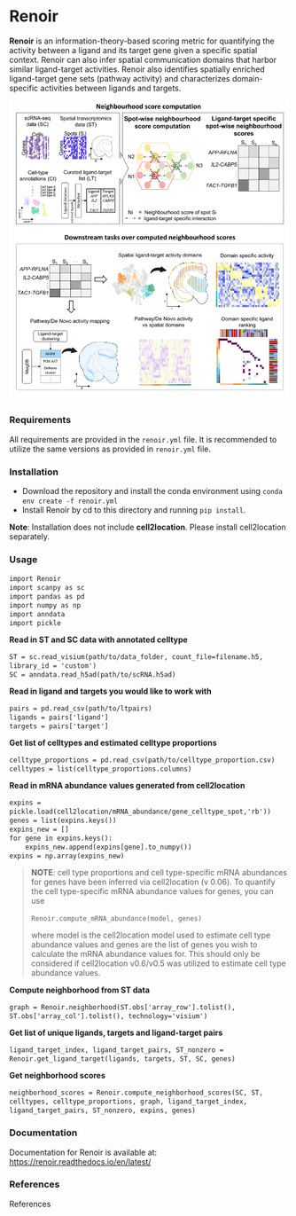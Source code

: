 # Renoir

**Renoir** is an information-theory-based scoring metric for quantifying the activity between a ligand and its target gene given a specific spatial context. Renoir can also infer spatial communication domains that harbor similar ligand-target activities. Renoir also identifies spatially enriched ligand-target gene sets (pathway activity) and characterizes domain-specific activities between ligands and targets.

<p align="center">
<img src="https://github.com/Zafar-Lab/Renoir/blob/main/docs/source/images/Overview.png" alt="Overview of RENOIR" width="600"/>
</p>

### Requirements
All requirements are provided in the ```renoir.yml``` file. It is recommended to utilize the same versions as provided in ```renoir.yml``` file.

### Installation

- Download the repository and install the conda environment using `conda env create -f renoir.yml`
- Install Renoir by cd to this directory and running `pip install`.

**Note**: Installation does not include **cell2location**. Please install cell2location separately.

### Usage

```
import Renoir
import scanpy as sc
import pandas as pd
import numpy as np
import anndata
import pickle
```

**Read in ST and SC data with annotated celltype**

```
ST = sc.read_visium(path/to/data_folder, count_file=filename.h5, library_id = 'custom')
SC = anndata.read_h5ad(path/to/scRNA.h5ad)
```

**Read in ligand and targets you would like to work with**

```
pairs = pd.read_csv(path/to/ltpairs)
ligands = pairs['ligand']
targets = pairs['target']
```

**Get list of celltypes and estimated celltype proportions**

```
celltype_proportions = pd.read_csv(path/to/celltype_proportion.csv)
celltypes = list(celltype_proportions.columns)
```

**Read in mRNA abundance values generated from cell2location**

```
expins = pickle.load(cell2location/mRNA_abundance/gene_celltype_spot,'rb'))
genes = list(expins.keys())
expins_new = []
for gene in expins.keys():
    expins_new.append(expins[gene].to_numpy())
expins = np.array(expins_new)
```

> **NOTE**: cell type proportions and cell type-specific mRNA abundances for genes have been inferred via cell2location (v 0.06). To quantify the cell type-specific mRNA abundance values for genes, you can use 
> 
> `Renoir.compute_mRNA_abundance(model, genes)` 
> 
> where model is the cell2location model used to estimate cell type abundance values and genes are the list of genes you wish to calculate the mRNA abundance values for. This should only be considered if cell2location v0.6/v0.5 was utilized to estimate cell type abundance values.

**Compute neighborhood from ST data**

```
graph = Renoir.neighborhood(ST.obs['array_row'].tolist(), ST.obs['array_col'].tolist(), technology='visium')
```

**Get list of unique ligands, targets and ligand-target pairs**

```
ligand_target_index, ligand_target_pairs, ST_nonzero = Renoir.get_ligand_target(ligands, targets, ST, SC, genes)
```

**Get neighborhood scores**

```
neighborhood_scores = Renoir.compute_neighborhood_scores(SC, ST, celltypes, celltype_proportions, graph, ligand_target_index, ligand_target_pairs, ST_nonzero, expins, genes)
```

### Documentation

Documentation for Renoir is available at: https://renoir.readthedocs.io/en/latest/

### References

References
